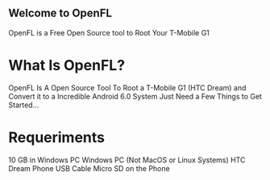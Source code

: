 ## Welcome to OpenFL

OpenFL is a Free Open Source tool to Root Your T-Mobile G1

# What Is OpenFL?
OpenFL Is A Open Source Tool To Root a T-Mobile G1 (HTC Dream) and Convert it to a Incredible Android 6.0 System Just Need a Few Things to Get Started...
# Requeriments
10 GB in Windows PC 
Windows PC (Not MacOS or Linux Systems)
HTC Dream Phone
USB Cable
Micro SD on the Phone

